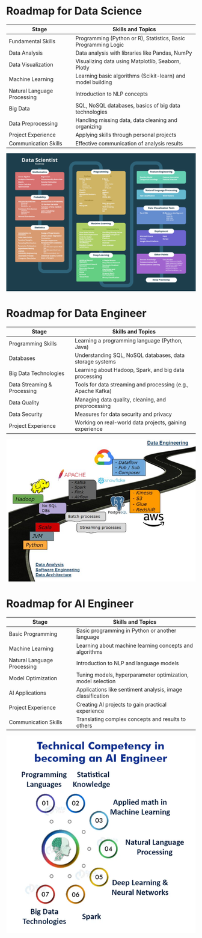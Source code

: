 # Roadmap for Data Science


| Stage | Skills and Topics |
|-------|-------------------|
| Fundamental Skills | Programming (Python or R), Statistics, Basic Programming Logic |
| Data Analysis | Data analysis with libraries like Pandas, NumPy |
| Data Visualization | Visualizing data using Matplotlib, Seaborn, Plotly |
| Machine Learning | Learning basic algorithms (Scikit-learn) and model building |
| Natural Language Processing | Introduction to NLP concepts |
| Big Data | SQL, NoSQL databases, basics of big data technologies |
| Data Preprocessing | Handling missing data, data cleaning and organizing |
| Project Experience | Applying skills through personal projects |
| Communication Skills | Effective communication of analysis results |

![DataScienceRoadmap](Data-Science-Roadmap.png)



# Roadmap for Data Engineer


| Stage | Skills and Topics |
|-------|-------------------|
| Programming Skills | Learning a programming language (Python, Java) |
| Databases | Understanding SQL, NoSQL databases, data storage systems |
| Big Data Technologies | Learning about Hadoop, Spark, and big data processing |
| Data Streaming & Processing | Tools for data streaming and processing (e.g., Apache Kafka) |
| Data Quality | Managing data quality, cleaning, and preprocessing |
| Data Security | Measures for data security and privacy |
| Project Experience | Working on real-world data projects, gaining experience |





![DataEngineerRoadmap](dataEngineerRoadmap.png)




# Roadmap for AI Engineer


| Stage | Skills and Topics |
|-------|-------------------|
| Basic Programming | Basic programming in Python or another language |
| Machine Learning | Learning about machine learning concepts and algorithms |
| Natural Language Processing | Introduction to NLP and language models |
| Model Optimization | Tuning models, hyperparameter optimization, model selection |
| AI Applications | Applications like sentiment analysis, image classification |
| Project Experience | Creating AI projects to gain practical experience |
| Communication Skills | Translating complex concepts and results to others |




![AIEngineerRoadmap](Technical-Competency-in-becoming-an-AI-Engineer-1.png)
